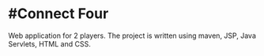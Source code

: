 #Connect Four
=====

Web application for 2 players.
The project is written using maven, JSP, Java Servlets, HTML and CSS.
